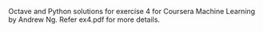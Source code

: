 Octave and Python solutions for exercise 4 for Coursera Machine Learning by Andrew Ng. Refer ex4.pdf for more details.
